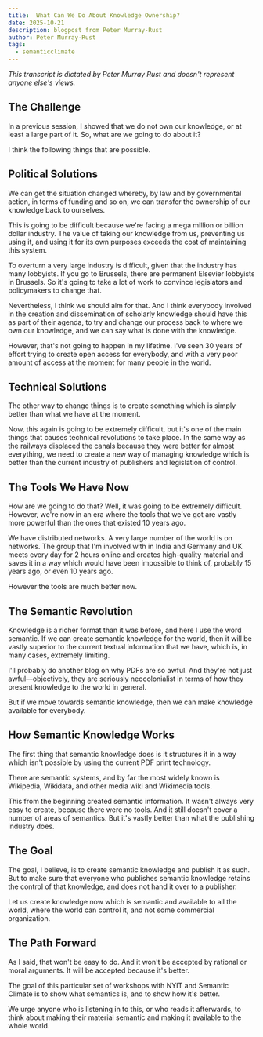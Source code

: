 ```yaml
---
title:  What Can We Do About Knowledge Ownership?
date: 2025-10-21
description: blogpost from Peter Murray-Rust
author: Peter Murray-Rust 
tags:
  - semanticclimate
---
```


*This transcript is dictated by Peter Murray Rust and doesn't represent anyone else's views.*

## The Challenge

In a previous session, I showed that we do not own our knowledge, or at least a large part of it. So, what are we going to do about it?

I think the following things that are possible.

## Political Solutions

We can get the situation changed whereby, by law and by governmental action, in terms of funding and so on, we can transfer the ownership of our knowledge back to ourselves.

This is going to be difficult because we're facing a mega million or billion dollar industry. The value of taking our knowledge from us, preventing us using it, and using it for its own purposes exceeds the cost of maintaining this system.

To overturn a very large industry is difficult, given that the industry has many lobbyists. If you go to Brussels, there are permanent Elsevier lobbyists in Brussels. So it's going to take a lot of work to convince legislators and policymakers to change that.

Nevertheless, I think we should aim for that. And I think everybody involved in the creation and dissemination of scholarly knowledge should have this as part of their agenda, to try and change our process back to where we own our knowledge, and we can say what is done with the knowledge.

However, that's not going to happen in my lifetime. I've seen 30 years of effort trying to create open access for everybody, and with a very poor amount of access at the moment for many people in the world.

## Technical Solutions

The other way to change things is to create something which is simply better than what we have at the moment.

Now, this again is going to be extremely difficult, but it's one of the main things that causes technical revolutions to take place. In the same way as the railways displaced the canals because they were better for almost everything, we need to create a new way of managing knowledge which is better than the current industry of publishers and legislation of control.

## The Tools We Have Now

How are we going to do that? Well, it was going to be extremely difficult. However, we're now in an era where the tools that we've got are vastly more powerful than the ones that existed 10 years ago.

We have distributed networks. A very large number of the world is on networks. The group that I'm involved with in India and Germany and UK meets every day for 2 hours online and creates high-quality material and saves it in a way which would have been impossible to think of, probably 15 years ago, or even 10 years ago.

However the tools are much better now.

## The Semantic Revolution

Knowledge is a richer format than it was before, and here I use the word semantic. If we can create semantic knowledge for the world, then it will be vastly superior to the current textual information that we have, which is, in many cases, extremely limiting.

I'll probably do another blog on why PDFs are so awful. And they're not just awful—objectively, they are seriously neocolonialist in terms of how they present knowledge to the world in general.

But if we move towards semantic knowledge, then we can make knowledge available for everybody.

## How Semantic Knowledge Works

The first thing that semantic knowledge does is it structures it in a way which isn't possible by using the current PDF print technology.

There are semantic systems, and by far the most widely known is Wikipedia, Wikidata, and other media wiki and Wikimedia tools.

This from the beginning created semantic information. It wasn't always very easy to create, because there were no tools. And it still doesn't cover a number of areas of semantics. But it's vastly better than what the publishing industry does.

## The Goal

The goal, I believe, is to create semantic knowledge and publish it as such. But to make sure that everyone who publishes semantic knowledge retains the control of that knowledge, and does not hand it over to a publisher.

Let us create knowledge now which is semantic and available to all the world, where the world can control it, and not some commercial organization.

## The Path Forward

As I said, that won't be easy to do. And it won't be accepted by rational or moral arguments. It will be accepted because it's better.

The goal of this particular set of workshops with NYIT and Semantic Climate is to show what semantics is, and to show how it's better.

We urge anyone who is listening in to this, or who reads it afterwards, to think about making their material semantic and making it available to the whole world.